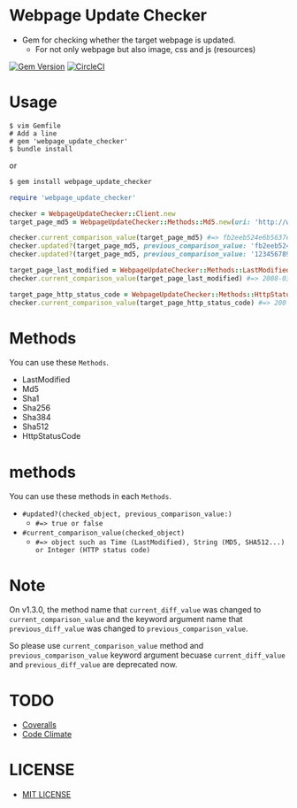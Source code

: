 # Webpage Update Checker
- Gem for checking whether the target webpage is updated.
    - For not only webpage but also image, css and js (resources)

[![Gem Version](https://badge.fury.io/rb/webpage_update_checker.svg)](https://badge.fury.io/rb/webpage_update_checker)
[![CircleCI](https://circleci.com/gh/corselia/webpage-update-checker.svg?style=svg)](https://circleci.com/gh/corselia/webpage-update-checker)

# Usage
```
$ vim Gemfile
# Add a line
# gem 'webpage_update_checker'
$ bundle install
```

or

```bash
$ gem install webpage_update_checker
```

```ruby
require 'webpage_update_checker'

checker = WebpageUpdateChecker::Client.new
target_page_md5 = WebpageUpdateChecker::Methods::Md5.new(uri: 'http://www.ne.jp/asahi/pursuits/ootsuki/pc/X68k/x680x0.xhtml')

checker.current_comparison_value(target_page_md5) #=> fb2eeb524e6b5637ef7fa4bed48f1d67
checker.updated?(target_page_md5, previous_comparison_value: 'fb2eeb524e6b5637ef7fa4bed48f1d67') #=> false (not updated)
checker.updated?(target_page_md5, previous_comparison_value: '12345678901234567890123456789012') #=> true (updated)

target_page_last_modified = WebpageUpdateChecker::Methods::LastModified.new(uri: 'http://www.ne.jp/asahi/pursuits/ootsuki/pc/X68k/x680x0.xhtml')
checker.current_comparison_value(target_page_last_modified) #=> 2008-03-17 16:05:01 +0000

target_page_http_status_code = WebpageUpdateChecker::Methods::HttpStatusCode.new(uri: 'http://www.ne.jp/asahi/pursuits/ootsuki/pc/X68k/x680x0.xhtml')
checker.current_comparison_value(target_page_http_status_code) #=> 200
```

# Methods
You can use these `Methods`.

- LastModified
- Md5
- Sha1
- Sha256
- Sha384
- Sha512
- HttpStatusCode

# methods
You can use these methods in each `Methods`.

- `#updated?(checked_object, previous_comparison_value:)`
    - `#=> true or false`
- `#current_comparison_value(checked_object)`
    - `#=> object such as Time (LastModified), String (MD5, SHA512...) or Integer (HTTP status code)`

# Note
On v1.3.0, the method name that `current_diff_value` was changed to `current_comparison_value` and the keyword argument name that `previous_diff_value` was changed to `previous_comparison_value`.

So please use `current_comparison_value` method and `previous_comparison_value` keyword argument becuase `current_diff_value` and `previous_diff_value` are deprecated now.

# TODO
- [Coveralls](https://coveralls.io/)
- [Code Climate](https://codeclimate.com/)

# LICENSE
- [MIT LICENSE](/LICENSE)
